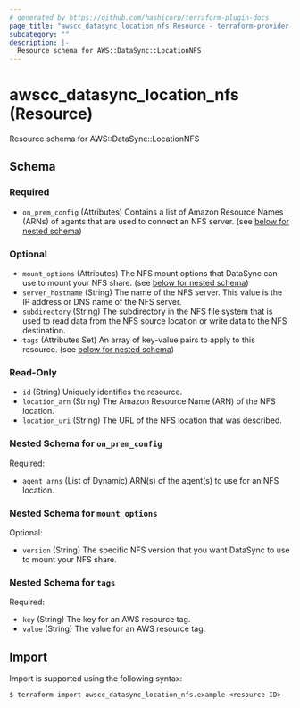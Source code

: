 ```yaml
---
# generated by https://github.com/hashicorp/terraform-plugin-docs
page_title: "awscc_datasync_location_nfs Resource - terraform-provider-awscc"
subcategory: ""
description: |-
  Resource schema for AWS::DataSync::LocationNFS
---
```


# awscc_datasync_location_nfs (Resource)

Resource schema for AWS::DataSync::LocationNFS



<!-- schema generated by tfplugindocs -->
## Schema

### Required

- `on_prem_config` (Attributes) Contains a list of Amazon Resource Names (ARNs) of agents that are used to connect an NFS server. (see [below for nested schema](#nestedatt--on_prem_config))

### Optional

- `mount_options` (Attributes) The NFS mount options that DataSync can use to mount your NFS share. (see [below for nested schema](#nestedatt--mount_options))
- `server_hostname` (String) The name of the NFS server. This value is the IP address or DNS name of the NFS server.
- `subdirectory` (String) The subdirectory in the NFS file system that is used to read data from the NFS source location or write data to the NFS destination.
- `tags` (Attributes Set) An array of key-value pairs to apply to this resource. (see [below for nested schema](#nestedatt--tags))

### Read-Only

- `id` (String) Uniquely identifies the resource.
- `location_arn` (String) The Amazon Resource Name (ARN) of the NFS location.
- `location_uri` (String) The URL of the NFS location that was described.

<a id="nestedatt--on_prem_config"></a>
### Nested Schema for `on_prem_config`

Required:

- `agent_arns` (List of Dynamic) ARN(s) of the agent(s) to use for an NFS location.


<a id="nestedatt--mount_options"></a>
### Nested Schema for `mount_options`

Optional:

- `version` (String) The specific NFS version that you want DataSync to use to mount your NFS share.


<a id="nestedatt--tags"></a>
### Nested Schema for `tags`

Required:

- `key` (String) The key for an AWS resource tag.
- `value` (String) The value for an AWS resource tag.

## Import

Import is supported using the following syntax:

```shell
$ terraform import awscc_datasync_location_nfs.example <resource ID>
```
